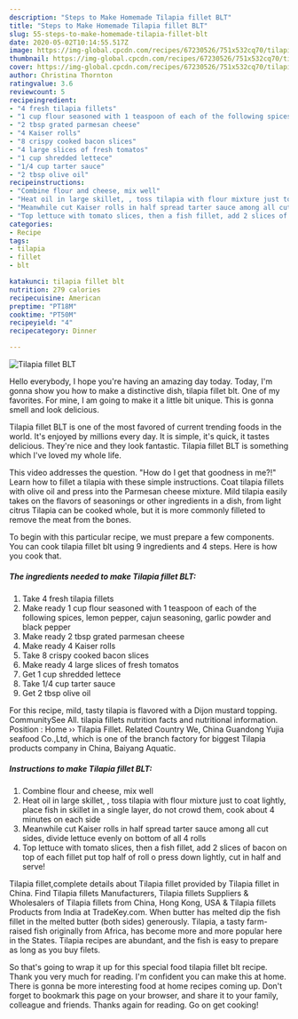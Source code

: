 ```yaml
---
description: "Steps to Make Homemade Tilapia fillet BLT"
title: "Steps to Make Homemade Tilapia fillet BLT"
slug: 55-steps-to-make-homemade-tilapia-fillet-blt
date: 2020-05-02T10:14:55.517Z
image: https://img-global.cpcdn.com/recipes/67230526/751x532cq70/tilapia-fillet-blt-recipe-main-photo.jpg
thumbnail: https://img-global.cpcdn.com/recipes/67230526/751x532cq70/tilapia-fillet-blt-recipe-main-photo.jpg
cover: https://img-global.cpcdn.com/recipes/67230526/751x532cq70/tilapia-fillet-blt-recipe-main-photo.jpg
author: Christina Thornton
ratingvalue: 3.6
reviewcount: 5
recipeingredient:
- "4 fresh tilapia fillets"
- "1 cup flour seasoned with 1 teaspoon of each of the following spices lemon pepper cajun seasoning garlic powder and black pepper"
- "2 tbsp grated parmesan cheese"
- "4 Kaiser rolls"
- "8 crispy cooked bacon slices"
- "4 large slices of fresh tomatos"
- "1 cup shredded lettece"
- "1/4 cup tarter sauce"
- "2 tbsp olive oil"
recipeinstructions:
- "Combine flour and cheese, mix well"
- "Heat oil in large skillet, , toss tilapia with flour mixture just to coat lightly, place fish in skillet in a single layer, do not crowd them, cook about 4 minutes on each side"
- "Meanwhile cut Kaiser rolls in half spread tarter sauce among all cut sides, divide lettuce evenly on bottom of all 4 rolls"
- "Top lettuce with tomato slices, then a fish fillet, add 2 slices of bacon on top of each fillet put top half of roll o press down lightly, cut in half and serve!"
categories:
- Recipe
tags:
- tilapia
- fillet
- blt

katakunci: tilapia fillet blt 
nutrition: 279 calories
recipecuisine: American
preptime: "PT18M"
cooktime: "PT50M"
recipeyield: "4"
recipecategory: Dinner

---
```



![Tilapia fillet BLT](https://img-global.cpcdn.com/recipes/67230526/751x532cq70/tilapia-fillet-blt-recipe-main-photo.jpg)

Hello everybody, I hope you're having an amazing day today. Today, I'm gonna show you how to make a distinctive dish, tilapia fillet blt. One of my favorites. For mine, I am going to make it a little bit unique. This is gonna smell and look delicious.

Tilapia fillet BLT is one of the most favored of current trending foods in the world. It's enjoyed by millions every day. It is simple, it's quick, it tastes delicious. They're nice and they look fantastic. Tilapia fillet BLT is something which I've loved my whole life.

This video addresses the question. &#34;How do I get that goodness in me?!&#34; Learn how to fillet a tilapia with these simple instructions. Coat tilapia fillets with olive oil and press into the Parmesan cheese mixture. Mild tilapia easily takes on the flavors of seasonings or other ingredients in a dish, from light citrus Tilapia can be cooked whole, but it is more commonly filleted to remove the meat from the bones.


To begin with this particular recipe, we must prepare a few components. You can cook tilapia fillet blt using 9 ingredients and 4 steps. Here is how you cook that.

<!--inarticleads1-->

##### The ingredients needed to make Tilapia fillet BLT:

1. Take 4 fresh tilapia fillets
1. Make ready 1 cup flour seasoned with 1 teaspoon of each of the following spices, lemon pepper, cajun seasoning, garlic powder and black pepper
1. Make ready 2 tbsp grated parmesan cheese
1. Make ready 4 Kaiser rolls
1. Take 8 crispy cooked bacon slices
1. Make ready 4 large slices of fresh tomatos
1. Get 1 cup shredded lettece
1. Take 1/4 cup tarter sauce
1. Get 2 tbsp olive oil


For this recipe, mild, tasty tilapia is flavored with a Dijon mustard topping. CommunitySee All. tilapia fillets nutrition facts and nutritional information. Position : Home ›› Tilapia Fillet. Related Country We, China Guandong Yujia seafood Co.,Ltd, which is one of the branch factory for biggest Tilapia products company in China, Baiyang Aquatic. 

<!--inarticleads2-->

##### Instructions to make Tilapia fillet BLT:

1. Combine flour and cheese, mix well
1. Heat oil in large skillet, , toss tilapia with flour mixture just to coat lightly, place fish in skillet in a single layer, do not crowd them, cook about 4 minutes on each side
1. Meanwhile cut Kaiser rolls in half spread tarter sauce among all cut sides, divide lettuce evenly on bottom of all 4 rolls
1. Top lettuce with tomato slices, then a fish fillet, add 2 slices of bacon on top of each fillet put top half of roll o press down lightly, cut in half and serve!


Tilapia fillet,complete details about Tilapia fillet provided by Tilapia fillet in China. Find Tilapia fillets Manufacturers, Tilapia fillets Suppliers &amp; Wholesalers of Tilapia fillets from China, Hong Kong, USA &amp; Tilapia fillets Products from India at TradeKey.com. When butter has melted dip the fish fillet in the melted butter (both sides) generously. Tilapia, a tasty farm-raised fish originally from Africa, has become more and more popular here in the States. Tilapia recipes are abundant, and the fish is easy to prepare as long as you buy filets. 

So that's going to wrap it up for this special food tilapia fillet blt recipe. Thank you very much for reading. I'm confident you can make this at home. There is gonna be more interesting food at home recipes coming up. Don't forget to bookmark this page on your browser, and share it to your family, colleague and friends. Thanks again for reading. Go on get cooking!
